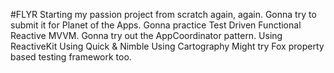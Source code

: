 #FLYR
Starting my passion project from scratch again, again.
Gonna try to submit it for Planet of the Apps.
Gonna practice Test Driven Functional Reactive MVVM.
Gonna try out the AppCoordinator pattern.
Using ReactiveKit
Using Quick & Nimble
Using Cartography
Might try Fox property based testing framework too.
